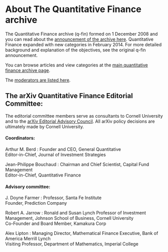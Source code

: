 # About The Quantitative Finance archive


The Quantitative Finance archive (q-fin) formed on 1 December 2008 and you can read about the [announcement of the archive here](../../new/q-fin_announce.md).
Quantitative Finance expanded with new categories in February 2014. For more detailed background and
explanation of the objectives, see the original q-fin announcement.

You can browse articles and view categories at the [main quantitative finance archive page](https://arxiv.org/archive/q-fin).

The [moderators are listed here](https://arxiv.org/moderators#q-fin).


## The arXiv Quantitative Finance Editorial Committee:

The editorial committee members serve as consultants to Cornell University and to the [arXiv Editorial Advisory Council](../../about/people/editorial_advisory_council.md). All arXiv policy decisions are ultimately made by Cornell University.

#### Coordinators:

Arthur M. Berd
:   Founder and CEO, General Quantitative  
    Editor-in-Chief, Journal of Investment Strategies

Jean-Philippe Bouchaud
:   Chairman and Chief Scientist, Capital Fund Management  
    Editor-in-Chief, Quantitative Finance

#### Advisory committee:

J. Doyne Farmer
:   Professor, Santa Fe Institute  
    Founder, Prediction Company

Robert A. Jarrow
:   Ronald and Susan Lynch Professor of Investment Management, Johnson
    School of Business, Cornell University  
    Co-Founder and Board Member, Kamakura Corp

Alex Lipton
:   Managing Director, Mathematical Finance Executive, Bank of America
    Merrill Lynch  
    Visiting Professor, Department of Mathematics, Imperial College

